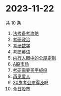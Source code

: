 # 2023-11-22

共 10 条

<!-- BEGIN -->
<!-- 最后更新时间 Wed Nov 22 2023 03:07:40 GMT+0800 (China Standard Time) -->

1. [法考备考攻略](https://www.zhihu.com/search?q=法考备考攻略)
1. [考研政治](https://www.zhihu.com/search?q=考研政治)
1. [考研数学](https://www.zhihu.com/search?q=考研数学)
1. [考研英语](https://www.zhihu.com/search?q=考研英语)
1. [内行人眼中的全屋定制](https://www.zhihu.com/search?q=内行人眼中的全屋定制)
1. [A股市场](https://www.zhihu.com/search?q=A股市场)
1. [考研需要买平板吗](https://www.zhihu.com/search?q=考研需要买平板吗)
1. [再见爱人](https://www.zhihu.com/search?q=再见爱人)
1. [30岁考公来得及吗](https://www.zhihu.com/search?q=30岁考公来得及吗)
1. [今日股市](https://www.zhihu.com/search?q=今日股市)

<!-- END -->

